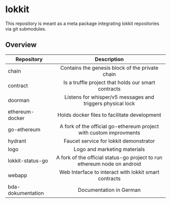 # lokkit
This repository is meant as a meta package integrating lokkit repositories via git submodules.

## Overview

| Repository          | Description   |
| -------------       |:-------------:|
| chain               | Contains the genesis block of the private chain                             |
| contract            | Is a truffle project that holds our smart contracts                         |
| doorman             | Listens for whisper/v5 messages and triggers physical lock                  |
| ethereum-docker     | Holds docker files to facilitate development                                |
| go-ethereum         | A fork of the official go-ethereum project with custom improvments          |
| hydrant             | Faucet service for lokkit demonstrator                                      |
| logo                | Logo and marketing materials                                                |
| lokkit-status-go    | A fork of the official status-go project to run ethereum node on android    |
| webapp              | Web Interface to interact with lokkit smart contracts                       |
| bda-dokumentation   | Documentation in German                                                     |

